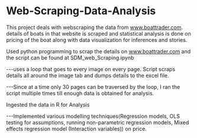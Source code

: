 # Web-Scraping-Data-Analysis
This project deals with webscraping the data from www.boattrader.com. details of boats in that website is scraped and statistical analysis is done on pricing of the boat along with data visualization for inferences and stories.

Used python programming to scrap the details on www.boattrader.com and the script can be found at SDM_web_Scraping.ipynb

---uses a loop that goes to every image on every page. Script scraps details all around the image tab and dumps details to the excel file. 

---Since at a time only 30 pages can be traversed by the loop, I ran the script multiple times till enough data is obtained for analysis.

Ingested the data in R for Analysis

---Implemented various modelling techniques(Regression models, OLS testing for assumptions, running non-parametric regression models, Mixed effects regression model (Interaction variables)) on price. 
